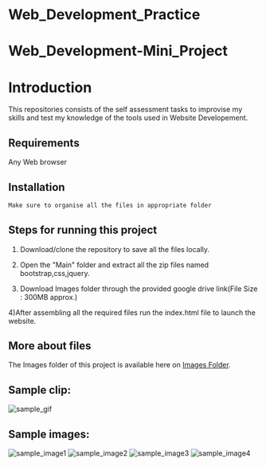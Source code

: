 # Web_Development_Practice


# Web_Development-Mini_Project

# Introduction

This repositories consists of the self assessment tasks to improvise my skills and test my knowledge of the tools used in Website Developement.
## Requirements

Any Web browser 

## Installation

```bash
Make sure to organise all the files in appropriate folder 
```

## Steps for running this project

1) Download/clone the repository to save all the files locally.

2) Open the "Main" folder and extract all the zip files named bootstrap,css,jquery.

3) Download Images folder through the provided google drive link(File Size : 300MB approx.)
      
 4)After assembling all the required files run the index.html file to launch the website.  
  

## More about files

The Images folder of this project is available here on [Images Folder](https://drive.google.com/open?id=1nrR6qrenAPhGQ8er_rPUoB0w18g0m-EL).

## Sample clip:
![sample_gif](websample.gif)

## Sample images:

![sample_image1](1.png)
![sample_image2](2.png)
![sample_image3](3.png)
![sample_image4](4.png)

